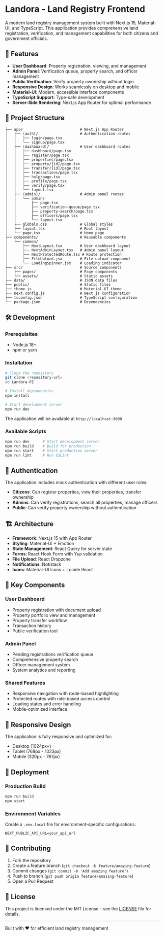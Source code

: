 # Landora - Land Registry Frontend

A modern land registry management system built with Next.js 15, Material-UI, and TypeScript. This application provides comprehensive land registration, verification, and management capabilities for both citizens and government officials.

## 🚀 Features

- **User Dashboard**: Property registration, viewing, and management
- **Admin Panel**: Verification queue, property search, and officer management  
- **Public Verification**: Verify property ownership without login
- **Responsive Design**: Works seamlessly on desktop and mobile
- **Material-UI**: Modern, accessible interface components
- **TypeScript Support**: Type-safe development
- **Server-Side Rendering**: Next.js App Router for optimal performance

## 📁 Project Structure

```
├── app/                          # Next.js App Router
│   ├── (auth)/                   # Authentication routes
│   │   ├── login/page.tsx
│   │   └── signup/page.tsx
│   ├── (dashboard)/              # User dashboard routes  
│   │   ├── dashboard/page.tsx
│   │   ├── register/page.tsx
│   │   ├── properties/page.tsx
│   │   ├── property/[id]/page.tsx
│   │   ├── transfer/[id]/page.tsx
│   │   ├── transactions/page.tsx
│   │   ├── help/page.tsx
│   │   ├── profile/page.tsx
│   │   ├── verify/page.tsx
│   │   └── layout.tsx
│   ├── (admin)/                  # Admin panel routes
│   │   └── admin/
│   │       ├── page.tsx
│   │       ├── verification-queue/page.tsx
│   │       ├── property-search/page.tsx
│   │       ├── officers/page.tsx
│   │       └── layout.tsx
│   ├── globals.css               # Global styles
│   ├── layout.tsx                # Root layout
│   └── page.tsx                  # Home page
├── components/                   # Reusable components
│   └── common/
│       ├── NextLayout.tsx        # User dashboard layout
│       ├── NextAdminLayout.tsx   # Admin panel layout
│       ├── NextProtectedRoute.tsx # Route protection
│       ├── FileUpload.jsx        # File upload component
│       └── LoadingSpinner.jsx    # Loading indicator
├── src/                          # Source components
│   ├── pages/                    # Page components
│   └── assets/                   # Static assets
├── data/                         # JSON data files
├── public/                       # Static files
├── theme.js                      # Material-UI theme
├── next.config.js                # Next.js configuration  
├── tsconfig.json                 # TypeScript configuration
└── package.json                  # Dependencies
```

## 🛠️ Development

### Prerequisites
- Node.js 18+ 
- npm or yarn

### Installation

```bash
# Clone the repository
git clone <repository-url>
cd Landora-FE

# Install dependencies
npm install

# Start development server
npm run dev
```

The application will be available at `http://localhost:3000`

### Available Scripts

```bash
npm run dev      # Start development server
npm run build    # Build for production  
npm run start    # Start production server
npm run lint     # Run ESLint
```

## 🔐 Authentication

The application includes mock authentication with different user roles:

- **Citizens**: Can register properties, view their properties, transfer ownership
- **Admins**: Can verify registrations, search all properties, manage officers
- **Public**: Can verify property ownership without authentication

## 🏗️ Architecture

- **Framework**: Next.js 15 with App Router
- **Styling**: Material-UI + Emotion
- **State Management**: React Query for server state
- **Forms**: React Hook Form with Yup validation
- **File Upload**: React Dropzone
- **Notifications**: Notistack
- **Icons**: Material-UI Icons + Lucide React

## 🌟 Key Components

### User Dashboard
- Property registration with document upload
- Property portfolio view and management
- Property transfer workflow
- Transaction history
- Public verification tool

### Admin Panel  
- Pending registrations verification queue
- Comprehensive property search
- Officer management system
- System analytics and reporting

### Shared Features
- Responsive navigation with route-based highlighting
- Protected routes with role-based access control
- Loading states and error handling
- Mobile-optimized interface

## 📱 Responsive Design

The application is fully responsive and optimized for:
- Desktop (1024px+)
- Tablet (768px - 1023px) 
- Mobile (320px - 767px)

## 🚢 Deployment

### Production Build

```bash
npm run build
npm start
```

### Environment Variables

Create a `.env.local` file for environment-specific configurations:

```env
NEXT_PUBLIC_API_URL=your_api_url
```

## 🤝 Contributing

1. Fork the repository
2. Create a feature branch (`git checkout -b feature/amazing-feature`)
3. Commit changes (`git commit -m 'Add amazing feature'`)
4. Push to branch (`git push origin feature/amazing-feature`)
5. Open a Pull Request

## 📄 License

This project is licensed under the MIT License - see the [LICENSE](LICENSE) file for details.

---

Built with ❤️ for efficient land registry management
